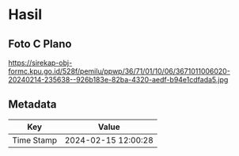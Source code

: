 # Hasil

## Foto C Plano

https://sirekap-obj-formc.kpu.go.id/528f/pemilu/ppwp/36/71/01/10/06/3671011006020-20240214-235638--926b183e-82ba-4320-aedf-b94e1cdfada5.jpg


## Metadata

| Key        | Value               |
| ---------- | ------------------- |
| Time Stamp | 2024-02-15 12:00:28 |



